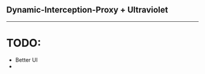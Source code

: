 ## Dynamic-Interception-Proxy + Ultraviolet
---
# TODO:

<ul>
  <li>
  Better UI
  </li>
    <li>
  
  </li>
</ul> 
